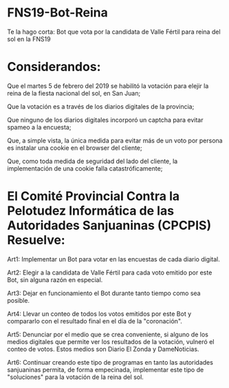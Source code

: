 # FNS19-Bot-Reina
Te la hago corta:
  Bot que vota por la candidata de Valle Fértil para reina del sol en la FNS19

# Considerandos:

Que el martes 5 de febrero del 2019 se habilitó la votación para elejir la reina de la fiesta nacional del sol, en San Juan;

Que la votación es a través de los diarios digitales de la provincia;

Que ninguno de los diarios digitales incorporó un captcha para evitar spameo a la encuesta;

Que, a simple vista, la única medida para evitar más de un voto por persona es instalar una cookie en el browser del cliente;

Que, como toda medida de seguridad del lado del cliente, la implementación de una cookie falla catastróficamente;

# El Comité Provincial Contra la Pelotudez Informática de las Autoridades Sanjuaninas (CPCPIS) Resuelve:

Art1: Implementar un Bot para votar en las encuestas de cada diario digital.

Art2: Elegir a la candidata de Valle Fértil para cada voto emitido por este Bot, sin alguna razón en especial. 

Art3: Dejar en funcionamiento el Bot durante tanto tiempo como sea posible.

Art4: Llevar un conteo de todos los votos emitidos por este Bot y compararlo con el resultado final en el día de la "coronación".


Art5: Denunciar por el medio que se crea conveniente, si alguno de los medios digitales que permite ver los resultados de la 
votación, vulneró el conteo de votos. Estos medios son Diario El Zonda y DameNoticias.

Art6: Continuar creando este tipo de programas en tanto las autoridades sanjuaninas permita, de forma empecinada, implementar este tipo de "soluciones" para la votación de la reina del sol.

